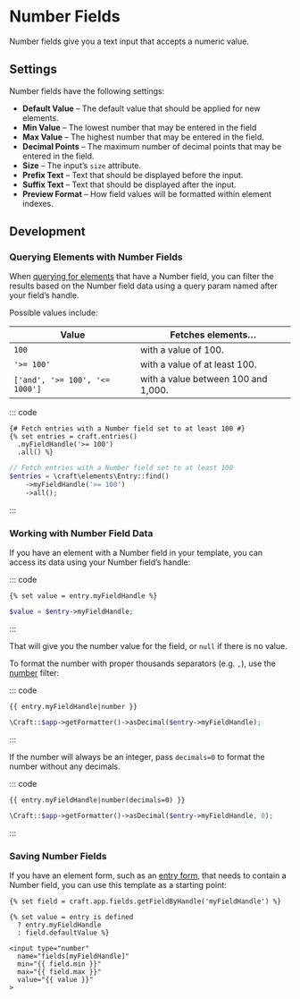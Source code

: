 # Number Fields

Number fields give you a text input that accepts a numeric value.

<!-- more -->

## Settings

Number fields have the following settings:

- **Default Value** – The default value that should be applied for new elements.
- **Min Value** – The lowest number that may be entered in the field
- **Max Value** – The highest number that may be entered in the field.
- **Decimal Points** – The maximum number of decimal points that may be entered in the field.
- **Size** – The input’s `size` attribute.
- **Prefix Text** – Text that should be displayed before the input.
- **Suffix Text** – Text that should be displayed after the input.
- **Preview Format** – How field values will be formatted within element indexes.

## Development

### Querying Elements with Number Fields

When [querying for elements](../../development/element-queries.md) that have a Number field, you can filter the results based on the Number field data using a query param named after your field’s handle.

Possible values include:

| Value | Fetches elements…
| - | -
| `100` | with a value of 100.
| `'>= 100'` | with a value of at least 100.
| `['and', '>= 100', '<= 1000']` | with a value between 100 and 1,000.

::: code
```twig
{# Fetch entries with a Number field set to at least 100 #}
{% set entries = craft.entries()
  .myFieldHandle('>= 100')
  .all() %}
```
```php
// Fetch entries with a Number field set to at least 100
$entries = \craft\elements\Entry::find()
    ->myFieldHandle('>= 100')
    ->all();
```
:::

### Working with Number Field Data

If you have an element with a Number field in your template, you can access its data using your Number field’s handle:

::: code
```twig
{% set value = entry.myFieldHandle %}
```
```php
$value = $entry->myFieldHandle;
```
:::

That will give you the number value for the field, or `null` if there is no value.

To format the number with proper thousands separators (e.g. `,`), use the [number](../twig/filters.md#number) filter:

::: code
```twig
{{ entry.myFieldHandle|number }}
```
```php
\Craft::$app->getFormatter()->asDecimal($entry->myFieldHandle);
```
:::

If the number will always be an integer, pass `decimals=0` to format the number without any decimals.

::: code
```twig
{{ entry.myFieldHandle|number(decimals=0) }}
```
```php
\Craft::$app->getFormatter()->asDecimal($entry->myFieldHandle, 0);
```
:::


### Saving Number Fields

If you have an element form, such as an [entry form](kb:entry-form), that needs to contain a Number field, you can use this template as a starting point:

```twig
{% set field = craft.app.fields.getFieldByHandle('myFieldHandle') %}

{% set value = entry is defined
  ? entry.myFieldHandle
  : field.defaultValue %}

<input type="number"
  name="fields[myFieldHandle]"
  min="{{ field.min }}"
  max="{{ field.max }}"
  value="{{ value }}"
>
```
